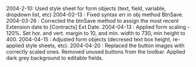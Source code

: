 2004-2-10:  Used style sheet for form objects (text, field, variable, dropdown list, etc)2004-02-13 : Fixed syntax err in obj method BtnSave.2004-03-26 :  Corrected the btnSave method to assign the most recent Extension date to [Contracts] Ext Date.2004-04-13 : Applied form scaling - 120%.  Set hor. and vert. margin to 10, and min. width to 730, min height to 400.2004-04-15 : Adjusted form objects (decresed text box height, re-applied style sheets, etc).2004-04-20 : Replaced the button images with correctly scaled ones. Removed unused buttons from the toolbar.  Applied dark grey background to editable fields.